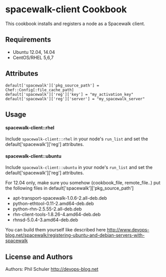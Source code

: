 spacewalk-client Cookbook
=========================
This cookbook installs and registers a node as a Spacewalk client.

Requirements
------------
- Ubuntu 12.04, 14.04
- CentOS/RHEL 5,6,7

Attributes
----------
```
default['spacewalk']['pkg_source_path'] = Chef::Config[:file_cache_path]
default['spacewalk']['reg']['key'] = "my_activation_key"
default['spacewalk']['reg']['server'] = "my_spacewalk_server"
```

Usage
-----
#### spacewalk-client::rhel
Include `spacewalk-client::rhel` in your node's `run_list` and set the default['spacewalk']['reg'] attributes.

#### spacewalk-client::ubuntu

Include `spacewalk-client::ubuntu` in your node's `run_list` and set the default['spacewalk']['reg'] attributes.

For 12.04 only, make sure you somehow (cookbook\_file, remote\_file..) put the following files in default['spacewalk']['pkg\_source\_path']
- apt-transport-spacewalk-1.0.6-2.all-deb.deb
- python-ethtool-0.11-2.amd64-deb.deb
- python-rhn-2.5.55-2.all-deb.deb
- rhn-client-tools-1.8.26-4.amd64-deb.deb
- rhnsd-5.0.4-3.amd64-deb.deb

You can build them yourself like described here
http://www.devops-blog.net/spacewalk/registering-ubuntu-and-debian-servers-with-spacewalk

License and Authors
-------------------
Authors: Phil Schuler http://devops-blog.net
